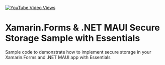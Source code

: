 [![YouTube Video Views](https://img.shields.io/youtube/views/UmfR5FHENE8?style=social)](https://youtu.be/UmfR5FHENE8)

# Xamarin.Forms & .NET MAUI Secure Storage Sample with Essentials
Sample code to demonstrate how to implement secure storage in your Xamarin.Forms and .NET MAUI app with Essentials
